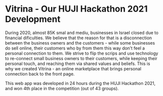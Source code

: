 # Vitrina - Our HUJI Hackathon 2021 Development
During 2020, almost 85K smal and mediu, businesses in Israel closed due to financial dificulties. We believe that the reason for that is a disconnection between the business owners and the customers - while some businesses do sell online, their customers who by from them this way don't feel a personal connection to them. We strive to flip the scrips and use technology to re-connect small business owners to their customers, while keeping their personal touch, and reaching them via shared values and beliefs. This is why we created Vitrina - an online marketplace that brings personal connection back to the front page. 

This web app was developed in 24 hours during the HUJI Hackathon 2021, and won 4th place in the competition (out of 43 groups). 
